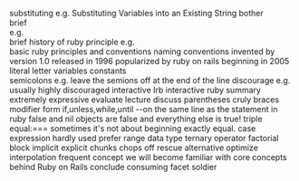 substituting 
  e.g.
	Substituting Variables into an Existing String
bother  
brief   
  e.g.  
        brief history of ruby
principle 
  e.g.  
        basic ruby principles and conventions
	naming conventions
invented by 
version 1.0 released in 1996
popularized by ruby on rails beginning in 2005
literal
letter
variables
constants  
semicolons e.g. leave the semions off at the end of the line
discourage e.g. usually highly discouraged
interactive Irb interactive ruby
summary
extremely
expressive
evaluate
lecture
discuss
parentheses
cruly braces
modifier form   if,unless,while,until --on the same line as the statement
in ruby false and nil objects are false and everything else is true!
triple equal:===  sometimes it's not about beginning exactly equal.
case expression
hardly used
prefer
range data type
ternary operator
factorial
block
implicit
explicit
chunks
chops off
rescue
alternative
optimize
interpolation
frequent
concept we will become familiar with core concepts behind Ruby on Rails
conclude
consuming
facet
soldier
